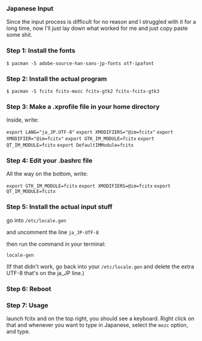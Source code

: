 ### Japanese Input

Since the input process is difficult for no reason and I struggled with it for a long time, now I'll just lay down what worked for me and just copy paste some shit.

### Step 1: Install the fonts

`$ pacman -S adobe-source-han-sans-jp-fonts otf-ipafont`

### Step 2: Install the actual program
`$ pacman -S fcitx fcitx-mozc fcitx-gtk2 fcitx-fcitx-gtk3`

### Step 3: Make a .xprofile file in your home directory

Inside, write:

`export LANG="ja_JP.UTF-8"`
`export XMODIFIERS="@im=fcitx"`
`export XMODIFIER="@im=fcitx"`
`export GTK_IM_MODULE=fcitx`
`export QT_IM_MODULE=fcitx`
`export DefaultIMModule=fcitx`


### Step 4: Edit your .bashrc file
All the way on the bottom, write:


`export GTK_IM_MODULE=fcitx`
`export XMODIFIERS=@im=fcitx`
`export QT_IM_MODULE=fcitx`

### Step 5: Install the actual input stuff

go into `/etc/locale.gen`

and uncomment the line `ja_JP-UTF-8`

then run the command in your terminal:

`locale-gen`

(If that didn't work, go back into your `/etc/locale.gen` and delete the extra UTF-8 that's on the ja_JP line.)

### Step 6: Reboot

### Step 7: Usage

launch fcitx and on the top right, you should see a keyboard. Right click on that and whenever you want to type in Japanese, select the `mozc` option, and type. 
